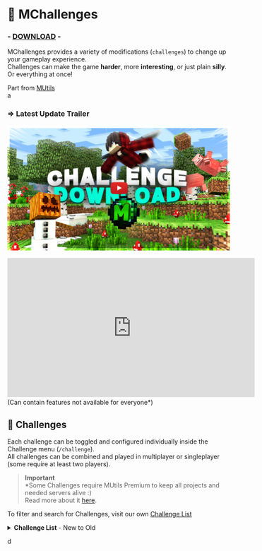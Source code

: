 # 🧩 MChallenges

<!-- modrinth_exclude.start -->
### - [DOWNLOAD](https://modrinth.com/plugin/template) -
<!-- modrinth_exclude.end -->

MChallenges provides a variety of modifications (``challenges``) to change up your gameplay experience.<br>
Challenges can make the game **harder**, more **interesting**, or just plain **silly**. 
Or everything at once!

Part from [MUtils](https://mutils.net)<br>
a

### ⇒ **Latest Update Trailer**
<!-- modrinth_exclude.start -->
[![Latest Update Trailer](.github/assets/thumbnail.png)](https://www.youtube.com/video/dQpM0Lkeh5c)
<!-- modrinth_exclude.end -->

<!-- github_exclude.start -->
<iframe width="560" height="315" src="https://www.youtube-nocookie.com/embed/dQpM0Lkeh5c" title="YouTube video player" frameborder="0" allow="accelerometer; autoplay; clipboard-write; encrypted-media; gyroscope; picture-in-picture; web-share" allowfullscreen></iframe><br>
(Can contain features not available for everyone*)
<!-- github_exclude.end -->

## 🎯 Challenges
Each challenge can be toggled and configured individually inside the Challenge menu (``/challenge``).<br>
All challenges can be combined and played in multiplayer or singleplayer (some require at least two players).

> **Important**<br>
> *Some Challenges require MUtils Premium to keep all projects and needed servers alive :)<br>
> Read more about it [here](https://mutils.net/premium).

To filter and search for Challenges, visit our own [Challenge List](https://mutils.net/ch/list)
<details><summary><b>Challenge List</b> - New to Old</summary>

<details><summary><b>Rhythm Craft</b>  <img src='https://mutils.net/images/mc/grab/rendered/note_block.png' width='18'></summary>
Turn Minecraft into a full Rhythmgame! Every action needs to be done on the beat to follow the world rhythm.

---

⚙️ **Settings**
- `No settings`

🏷️ **Tags**
- `Hard` - null
- `Beta` - null
</details><details><summary><b>Game Speed Shuffler</b>  <img src='https://mutils.net/images/mc/grab/items/clock.png' width='18'></summary>
The game will constantly change the speed which effects every action. Can you keep up?

---

⚙️ **Settings**
- `Tick Speed` - null
- `Shuffel Rate` - null

🏷️ **Tags**
- `Medium` - null
- `Beta` - null
</details><details><summary><b>Damage Order</b>  <img src='https://mutils.net/images/mc/grab/items/diamond_axe.png' width='18'></summary>
Only one player at a time is allowed to damage mobs. But this player changes on every hit!

---

⚙️ **Settings**
- `Damage On Wrong` - null
- `Random Order` - null
- `Info Bar` - null

🏷️ **Tags**
- `Medium` - null
</details><details><summary><b>World Decay</b>  <img src='https://mutils.net/images/mc/grab/rendered/white_stained_glass.png' width='18'></summary>
The world around you disappear step by step! Remember your surrounding to keep alive (only visual - needs MWeb)

---

⚙️ **Settings**
- `Step Delay` - null
- `Steps To 100%` - null

🏷️ **Tags**
- `Hard` - null
</details><details><summary><b>Chunk Mirror</b>  <img src='https://mutils.net/images/mc/grab/rendered/magenta_shulker_box.png' width='18'></summary>
Every interaction like building is mirrored in all other chunks! What can you create?

---

⚙️ **Settings**
- `Environment Mirror` - null

🏷️ **Tags**
- `Fun` - null
</details><details><summary><b>Low Vision</b>  <img src='https://mutils.net/images/mc/grab/rendered/tinted_glass.png' width='18'></summary>
The whole world is invisible except the blocks you choose! Every player can choose their own blocks

---

⚙️ **Settings**
- `Block Amount` - null

🏷️ **Tags**
- `Hard` - null
</details><details><summary><b>Vampire Challenge</b>  <img src='https://mutils.net/images/mc/grab/items/ghast_tear.png' width='18'></summary>
Welcome to the world of darkness! Light will drain your blood. Kill mobs to gain their blood and sneak on killing to gather a blood pack (heal)

---

⚙️ **Settings**
- `Start Blood` - null
- `Blood Capacity` - null
- `HP - Blood` - null
- `Blood Drain` - null

🏷️ **Tags**
- `Medium` - null
- `Free` - null
</details><details><summary><b>Traffic Lights</b>  <img src='https://mutils.net/images/mc/grab/rendered/redstone_lamp.png' width='18'></summary>
You are trapped on the road. You are only allowed to move on green lights. If you move on red, you get punished

---

⚙️ **Settings**
- `Green Phase` - null
- `Yellow Phase` - null
- `Red Phase` - null
- `Damage on red` - null

🏷️ **Tags**
- `Medium` - null
- `Free` - null
</details><details><summary><b>Snake Path</b>  <img src='https://mutils.net/images/mc/grab/rendered/light_blue_concrete.png' width='18'></summary>
Every player creates a path on walking. But be carefully! You are not allowed to touch it ever again...

---

⚙️ **Settings**
- `Visible Path` - null

🏷️ **Tags**
- `Medium` - null
- `Free` - null
</details><details><summary><b>Disable Features</b>  <img src='https://mutils.net/images/mc/grab/rendered/iron_bars.png' width='18'></summary>
Disable certain key features to challenge your self. Additionally a damage punishment can be added

---

⚙️ **Settings**
- `Block Category` - null
- `Interact Category` - null
- `Misc Category` - null
- `Damage` - null

🏷️ **Tags**
- `Fun` - null
- `Free` - null
</details><details><summary><b>Mob Hunt</b>  <img src='https://mutils.net/images/mc/grab/items/phantom_spawn_egg.png' width='18'></summary>
Kill all Mobs in a given order to finish! Use /mobhunt to modify

---

⚙️ **Settings**
- `No settings`

🏷️ **Tags**
- `Fun` - null
- `Free` - null
- `Force` - null
</details><details><summary><b>Item Hunt</b>  <img src='https://mc-heads.net/head/a6cc486c2be1cb9dfcb2e53dd9a3e9a883bfadb27cb956f1896d602b4067' width='18'></summary>
Collect all Items in a given order to finish! Use /itemhunt to modify

---

⚙️ **Settings**
- `No settings`

🏷️ **Tags**
- `Fun` - null
- `Free` - null
- `Force` - null
</details><details><summary><b>Mirror Challenge</b>  <img src='https://mutils.net/images/mc/grab/rendered/glass.png' width='18'></summary>
Mirror certain things from you to all other players (sync)

---

⚙️ **Settings**
- `Sync Health` - null
- `Sync Food` - null
- `Sync Potions` - null
- `Sync Hotbar` - null

🏷️ **Tags**
- `Fun` - null
- `Free` - null
- `Multiplayer` - null
</details><details><summary><b>Chunk Flattener</b>  <img src='https://mutils.net/images/mc/grab/rendered/iron_trapdoor.png' width='18'></summary>
Watch out your steps! Your current chunk slowly shrinks down

---

⚙️ **Settings**
- `Delay` - null

🏷️ **Tags**
- `Medium` - null
- `Free` - null
</details><details><summary><b>Chunk Breaker</b>  <img src='https://mutils.net/images/mc/grab/rendered/tnt.png' width='18'></summary>
Breaking a block will break all blocks of the same time in the chunk

---

⚙️ **Settings**
- `Bundle Drops` - null

🏷️ **Tags**
- `Medium` - null
- `Free` - null
</details><details><summary><b>Chunk Decay</b>  <img src='https://mutils.net/images/mc/grab/rendered/oak_leaves.png' width='18'></summary>
Your current chunk randomly decays till it's gone

---

⚙️ **Settings**
- `Delay` - null
- `Decay Percentage` - null
- `Drop Blocks` - null

🏷️ **Tags**
- `Medium` - null
- `Free` - null
</details><details><summary><b>Chunk Clearer</b>  <img src='https://mutils.net/images/mc/grab/items/dragon_breath.png' width='18'></summary>
If you enter a chunk or touch a new block the whole chunk will be cleared

---

⚙️ **Settings**
- `Break All` - null

🏷️ **Tags**
- `Hard` - null
- `Free` - null
</details><details><summary><b>Anvil Crusher</b>  <img src='https://mutils.net/images/mc/grab/rendered/anvil.png' width='18'></summary>
It's raining... Anvils? Watch out your steps, the sky tries to kill you

---

⚙️ **Settings**
- `Anvil Delay` - null
- `Anvil Density` - null
- `Anvil Radius` - null
- `Anvil Height` - null

🏷️ **Tags**
- `Medium` - null
- `Free` - null
</details><details><summary><b>Item Decay</b>  <img src='https://mutils.net/images/mc/grab/rendered/comparator.png' width='18'></summary>
Act fast! All your items have a limited lifespan till they disappear

---

⚙️ **Settings**
- `Decay Time` - null

🏷️ **Tags**
- `Hard` - null
- `Free` - null
</details><details><summary><b>Area Timer</b>  <img src='https://mutils.net/images/mc/grab/rendered/grass_block.png' width='18'></summary>
Chosen areas like biomes, chunks, worlds or even heights can only be visited a limited time. Play fast!

---

⚙️ **Settings**
- `Max Time` - null
- `Count Global` - null
- `Area Mode` - null

🏷️ **Tags**
- `Medium` - null
- `Free` - null
</details><details><summary><b>Damage Multiplier</b>  <img src='https://mutils.net/images/mc/grab/items/beetroot.png' width='18'></summary>
Higher or lower all damage against players. Includes potion debuffs and fire

---

⚙️ **Settings**
- `Multiplier` - null

🏷️ **Tags**
- `Medium` - null
- `Free` - null
</details><details><summary><b>Collect Battle</b>  <img src='https://mutils.net/images/mc/grab/items/heart_of_the_sea.png' width='18'></summary>
Compete against all other players in this round based game! First, you gather an item as fast as possible. In the second phase, a random other player needs to gather the same item faster! You can still beat the game?

---

⚙️ **Settings**
- `Max Set-Time` - null
- `Time Between Rounds` - null
- `Extra Time` - null

🏷️ **Tags**
- `Fun` - null
- `Force` - null
</details><details><summary><b>F.L.Y. Challenge</b>  <img src='https://mutils.net/images/mc/grab/items/elytra.png' width='18'></summary>
Fly with a new power through the sky like a hero! Sneak in midair to activate

---

⚙️ **Settings**
- `Power` - null

🏷️ **Tags**
- `Fun` - null
</details><details><summary><b>InTime Challenge</b>  <img src='https://mutils.net/images/mc/grab/items/clock.png' width='18'></summary>
Every Entity has a limited time to live. You too! Kill mobs to steal their time

---

⚙️ **Settings**
- `Player Time` - null
- `Entity Time` - null
- `Time per HP` - null

🏷️ **Tags**
- `Medium` - null
</details><details><summary><b>Mob Blocks Randomizer</b>  <img src='https://mc-heads.net/head/64528b3229660f3dfab42414f59ee8fd01e80081dd3df30869536ba9b414e089' width='18'></summary>
Every block contains a random mob. Break the block to release it and only after killing it, the item drops

---

⚙️ **Settings**
- `Random` - null

🏷️ **Tags**
- `Fun` - null
- `Randomizer` - null
</details><details><summary><b>Rewind Challenge</b>  <img src='https://mc-heads.net/head/4c301a17c955807d89f9c72a19207d1393b8c58c4e6e420f714f696a87fdd' width='18'></summary>
Create Checkpoints (F) to travel back in time! But be warned... Time traveling is dangerous

---

⚙️ **Settings**
- `Only Position` - null

🏷️ **Tags**
- `Fun` - null
</details><details><summary><b>Dimension Swap Challenge</b>  <img src='https://mutils.net/images/mc/grab/rendered/end_portal_frame.png' width='18'></summary>
All portals are shuffled! Now you have to fight the Ender Dragon in... the Overworld? Nether -> End -> Overworld

---

⚙️ **Settings**
- `Starter Pickaxe` - null

🏷️ **Tags**
- `Medium` - null
</details><details><summary><b>Snake Challenges</b>  <img src='https://mutils.net/images/mc/grab/rendered/red_concrete_powder.png' width='18'></summary>
You can only move on your personal snake, which permanently move in your viewing direction

---

⚙️ **Settings**
- `Speed` - null

🏷️ **Tags**
- `Hard` - null
</details><details><summary><b>Realistic Minecraft</b>  <img src='https://mutils.net/images/mc/grab/items/oak_sapling.png' width='18'></summary>
Is MC to unrealistic? This Challenge will change everything to discover a full new Minecraft

---

⚙️ **Settings**
- `No settings`

🏷️ **Tags**
- `Hard` - null
</details><details><summary><b>Ghost Challenge</b>  <img src='https://mc-heads.net/head/de8a38e9afbd3da10d19b577c55c7bfd6b4f2e407e44d4017b23be9167abff02' width='18'></summary>
Discover the depths with your new ability to travel through blocks! But be aware... Ghosts are weak

---

⚙️ **Settings**
- `Radius` - null
- `Adventure Ghost` - null
- `Ghost Glide` - null

🏷️ **Tags**
- `Fun` - null
</details><details><summary><b>Block Async Challenge</b>  <img src='https://mutils.net/images/mc/grab/rendered/red_stained_glass.png' width='18'></summary>
Every player sees his own world! But should a player interact with a block modified by a different player he dies. Communication is key

---

⚙️ **Settings**
- `Hide Players` - null

🏷️ **Tags**
- `Fun` - null
- `Multiplayer` - null
</details><details><summary><b>No Same Items</b>  <img src='https://mutils.net/images/mc/grab/items/wither_rose.png' width='18'></summary>
If you collect a item, wich was already collected, you loose one heart

---

⚙️ **Settings**
- `Lives` - null
- `Lives = HP` - null
- `Announce Mode` - null

🏷️ **Tags**
- `Medium` - null
- `Multiplayer` - null
</details><details><summary><b>Limited Skills</b>  <img src='https://mutils.net/images/mc/grab/items/turtle_helmet.png' width='18'></summary>
Only one player can see mobs but can't damage them. The other can't see mobs but can deal damage

---

⚙️ **Settings**
- `Random Roles` - null

🏷️ **Tags**
- `Hard` - null
- `Multiplayer` - null
</details><details><summary><b>Run Randomizer</b>  <img src='https://mutils.net/images/mc/grab/items/golden_boots.png' width='18'></summary>
The only way to gather items is running! Every X-Blocks you get a random stack of items

---

⚙️ **Settings**
- `Block Goal` - null

🏷️ **Tags**
- `Fun` - null
- `Randomizer` - null
</details><details><summary><b>Damage Duell</b>  <img src='https://mutils.net/images/mc/grab/items/iron_sword.png' width='18'></summary>
If you deal damage, all other players also get damaged by a percentage

---

⚙️ **Settings**
- `Percentage` - null

🏷️ **Tags**
- `Fun` - null
- `Multiplayer` - null
</details><details><summary><b>One Biome World</b>  <img src='https://mutils.net/images/mc/grab/items/filled_map.png' width='18'></summary>
The whole world contains only one biome. The biome switches every X seconds

---

⚙️ **Settings**
- `Delay` - null

🏷️ **Tags**
- `Medium` - null
</details><details><summary><b>Boost'em UP</b>  <img src='https://mutils.net/images/mc/grab/items/shulker_shell.png' width='18'></summary>
Every entity/mob in your range will be boosted in the sky

---

⚙️ **Settings**
- `Effect Radius` - null
- `Boost Power` - null
- `Only Mobs` - null

🏷️ **Tags**
- `Medium` - null
</details><details><summary><b>Only Right Tools</b>  <img src='https://mutils.net/images/mc/grab/items/wooden_axe.png' width='18'></summary>
You can only break blocks with the correct tool

---

⚙️ **Settings**
- `Starter Axe` - null

🏷️ **Tags**
- `Medium` - null
</details><details><summary><b>Sneak Spawner</b>  <img src='https://mutils.net/images/mc/grab/rendered/hopper.png' width='18'></summary>
Be prepared... Every sneak will spawn a random mob on your position

---

⚙️ **Settings**
- `Only Mobs` - null

🏷️ **Tags**
- `Fun` - null
- `Randomizer` - null
</details><details><summary><b>Gravity Switch</b>  <img src='https://mutils.net/images/mc/grab/rendered/sand.png' width='18'></summary>
The world gone crazy and every few seconds the gravity switches between 4 new gravities

---

⚙️ **Settings**
- `Delay` - null

🏷️ **Tags**
- `Medium` - null
</details><details><summary><b>Stay Awaay</b>  <img src='https://mutils.net/images/mc/grab/rendered/tnt.png' width='18'></summary>
Getting to close to other mobs or players causes damage. Time for some social distancing

---

⚙️ **Settings**
- `Damage Distance` - null

🏷️ **Tags**
- `Hard` - null
</details><details><summary><b>Block Randomizer</b>  <img src='https://mc-heads.net/head/1c3cec68769fe9c971291edb7ef96a4e3b60462cfd5fb5baa1cbb3a71513e7b' width='18'></summary>
Block drops are shuffled (or random)

---

⚙️ **Settings**
- `Full Random` - null

🏷️ **Tags**
- `Fun` - null
- `Randomizer` - null
</details><details><summary><b>Mob Drop Randomizer</b>  <img src='https://mc-heads.net/head/6b40e5db21cedac4c972b7b22ebb64cf4add61b3b54b131435eedd307598b7' width='18'></summary>
Mob drops are shuffled (or random)

---

⚙️ **Settings**
- `Full Random` - null

🏷️ **Tags**
- `Fun` - null
- `Randomizer` - null
</details><details><summary><b>Biome Randomizer</b>  <img src='https://mc-heads.net/head/76bdf52222b4f092e1122831b388164c462fa41df1d49428d448a8794339b34b' width='18'></summary>
World biomes are shuffled (or random)

---

⚙️ **Settings**
- `Full Random` - null

🏷️ **Tags**
- `Fun` - null
- `Randomizer` - null
</details><details><summary><b>Mob Randomizer</b>  <img src='https://mc-heads.net/head/915f7c313bca9c2f958e68ab14ab393867d67503affff8f20cb13fbe917fd31' width='18'></summary>
Mob spawning is shuffled (or random)

---

⚙️ **Settings**
- `Full Random` - null

🏷️ **Tags**
- `Fun` - null
- `Randomizer` - null
</details><details><summary><b>Damage Randomizer</b>  <img src='https://mc-heads.net/head/5131de8e951fdd7b9a3d239d7cc3aa3e8655a336b999b9edbb4fb329cbd87' width='18'></summary>
Damage is shuffled like 2hp will be always 5hp (or random)

---

⚙️ **Settings**
- `Full Random` - null

🏷️ **Tags**
- `Medium` - null
- `Randomizer` - null
</details><details><summary><b>Loot Randomizer</b>  <img src='https://mc-heads.net/head/5131de8e951fdd7b9a3d239d7cc3aa3e8655a336b999b9edbb4fb329cbd87' width='18'></summary>
Randomize all items in chest containers!

---

⚙️ **Settings**
- `Random Enchants` - null

🏷️ **Tags**
- `Medium` - null
- `Randomizer` - null
</details><details><summary><b>Force Collect</b>  <img src='https://mutils.net/images/mc/grab/rendered/chest.png' width='18'></summary>
You are forced to collect the prompted item to survive

---

⚙️ **Settings**
- `Timings` - null
- `Goals` - null

🏷️ **Tags**
- `Medium` - null
- `Force` - null
</details><details><summary><b>No Double Kills</b>  <img src='https://mutils.net/images/mc/grab/rendered/repeater.png' width='18'></summary>
You are not allowed to kill the same mob twice in a row

---

⚙️ **Settings**
- `Count Global` - null

🏷️ **Tags**
- `Medium` - null
</details><details><summary><b>Damager Challenge</b>  <img src='https://mutils.net/images/mc/grab/items/diamond_sword.png' width='18'></summary>
You will be confronted with constantly damage from the chosen event. Can you survive?

---

⚙️ **Settings**
- `Damage Event` - null
- `Damage` - null
- `Interval` - null

🏷️ **Tags**
- `Hard` - null
</details><details><summary><b>Collection Rivals</b>  <img src='https://mutils.net/images/mc/grab/items/chest_minecart.png' width='18'></summary>
Collect/find/kill the prompted goal to get the next. Player with the most points win

---

⚙️ **Settings**
- `Search Type` - null
- `Joker` - null

🏷️ **Tags**
- `Fun` - null
- `Force` - null
- `Multiplayer` - null
</details><details><summary><b>Rocket Mode</b>  <img src='https://mutils.net/images/mc/grab/items/firework_rocket.png' width='18'></summary>
Sneak to fly up. But be aware! Flying with a rocket is hard... And hold an eye on your heat

---

⚙️ **Settings**
- `Fuel Capacity` - null

🏷️ **Tags**
- `Medium` - null
</details><details><summary><b>Block World</b>  <img src='https://mutils.net/images/mc/grab/rendered/diamond_block.png' width='18'></summary>
All chunks are built from one block type! Step through a new cursed world

---

⚙️ **Settings**
- `No settings`

🏷️ **Tags**
- `Fun` - null
</details><details><summary><b>Minefield World</b>  <img src='https://mutils.net/images/mc/grab/rendered/light_weighted_pressure_plate.png' width='18'></summary>
The whole world is covered with dangerous mines. Don't step on them!

---

⚙️ **Settings**
- `Density` - null

🏷️ **Tags**
- `Hard` - null
</details><details><summary><b>Block Wall</b>  <img src='https://mutils.net/images/mc/grab/rendered/bedrock.png' width='18'></summary>
You are hunted by a wall! Watch out your steps, breaking the wall is impossible

---

⚙️ **Settings**
- `Wall Material` - null
- `Spawn Delay` - null

🏷️ **Tags**
- `Medium` - null
</details>

</details>





d
